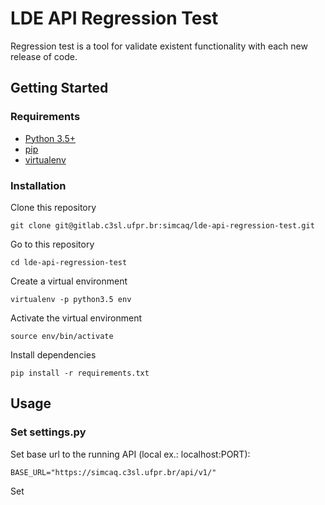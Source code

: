 # LDE API Regression Test #


Regression test is a tool for validate existent functionality with each new release of code.

## Getting Started

### Requirements

- [Python 3.5+](https://www.python.org/)
- [pip](https://pip.pypa.io/en/stable/installing/)
- [virtualenv](https://virtualenv.pypa.io/en/latest/installation/)

### Installation

Clone this repository

```
git clone git@gitlab.c3sl.ufpr.br:simcaq/lde-api-regression-test.git
```
Go to this repository
```
cd lde-api-regression-test
```
Create a virtual environment
```
virtualenv -p python3.5 env
```
Activate the virtual environment
```
source env/bin/activate
```
Install dependencies
```
pip install -r requirements.txt
```

## Usage

### Set settings.py

Set base url to the running API (local ex.: localhost:PORT):

```
BASE_URL="https://simcaq.c3sl.ufpr.br/api/v1/"
```
Set 